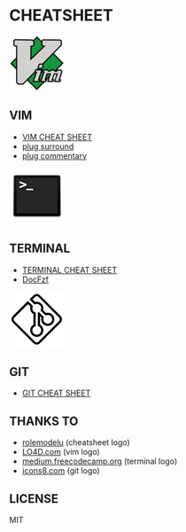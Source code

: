 # CHEATSHEET

![vim logo](./img/vim.png)
## VIM

* [VIM CHEAT SHEET](./vim.md)
* [plug surround](./plug_surround.md)
* [plug commentary](./plug_commentary.md)


![terminal logo](./img/terminal.png)
## TERMINAL

* [TERMINAL CHEAT SHEET](./terminal.md)
* [DocFzf](./docFzf.md)


![git logo](./img/git.png)
## GIT

* [GIT CHEAT SHEET](./git.md)

## THANKS TO
* [rolemodelu](http://rolemodelu.com) (cheatsheet logo)
* [LO4D.com](lo4d.com) (vim logo)
* [medium.freecodecamp.org](medium.freecodecamp.org/) (terminal logo)
* [icons8.com](icons8.com) (git logo)

## LICENSE
MIT

